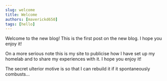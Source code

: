 ```yaml
---
slug: welcome
title: Welcome
authors: [maverickd650]
tags: [hello]
---
```


Welcome to the new blog! This is the first post on the new blog. I hope you enjoy it!

On a more serious note this is my site to publicise how I have set up my homelab and to share my experiences with it. I hope you enjoy it!

The secret ulterior motive is so that I can rebuild it if it spontaneously combusts...
